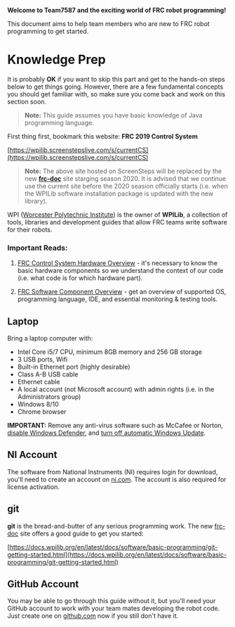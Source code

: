 **Welcome to Team7587 and the exciting world of FRC robot programming!**

This document aims to help team members who are new to FRC robot programming to get started.

# Knowledge Prep

It is probably **OK** if you want to skip this part and get to the hands-on steps below to get things going. However, there are a few fundamental concepts you should get familiar with, so make sure you come back and work on this section soon.

>**Note:** This guide assumes you have basic knowledge of Java programming language.

First thing first, bookmark this website: **FRC 2019 Control System**

[https://wpilib.screenstepslive.com/s/currentCS](https://wpilib.screenstepslive.com/s/currentCS)

>**Note:** The above site hosted on ScreenSteps will be replaced by the new **[frc-doc](https://docs.wpilib.org/en/latest/)** site starging season 2020. It is advised that we continue use the current site before the 2020 seasion officially starts (i.e. when the WPILib software installation package is updated with the new library).

WPI ([Worcester Polytechnic Institute](https://www.wpi.edu/)) is the owner of **WPILib**, a collection of tools, libraries and development guides that allow FRC teams write software for their robots.

### Important Reads:
1. [FRC Control System Hardware Overview](https://docs.wpilib.org/en/latest/docs/getting-started/getting-started-frc-control-system/control-system-hardware.html) - it's necessary to know the basic hardware components so we understand the context of our code (i.e. what code is for which hardware part).

2. [FRC Software Component Overview](https://docs.wpilib.org/en/latest/docs/getting-started/getting-started-frc-control-system/control-system-software.html) - get an overview of supported OS, programming language, IDE, and essential monitoring & testing tools.

## Laptop

Bring a laptop computer with:

* Intel Core i5/7 CPU, minimum 8GB memory and 256 GB storage 
* 3 USB ports, Wifi 
* Built-in Ethernet port (highly desirable) 
* Class A-B USB cable 
* Ethernet cable 
* A local account (not Microsoft account) with admin rights (i.e. in the Administrators group) 
* Windows 8/10 
* Chrome browser

**IMPORTANT:** Remove any anti-virus software such as McCafee or Norton, [disable Windows Defender](https://www.wikihow.com/Turn-Off-Windows-Defender-in-Windows-10), and [turn off automatic Windows Update](https://www.windowscentral.com/how-stop-updates-installing-automatically-windows-10).

## NI Account
The software from National Instruments (NI) requires login for download, you'll need to create an account on [ni.com](ni.com). The account is also required for license activation.

## git
**git** is the bread-and-butter of any serious programming work. The new [frc-doc](https://docs.wpilib.org/en/latest) site offers a good guide to get you started:

[https://docs.wpilib.org/en/latest/docs/software/basic-programming/git-getting-started.html](https://docs.wpilib.org/en/latest/docs/software/basic-programming/git-getting-started.html)

## GitHub Account
You may be able to go through this guide without it, but you'll need your GitHub account to work with your team mates developing the robot code. Just create one on [github.com](https://github.com) now if you still don't have it.
